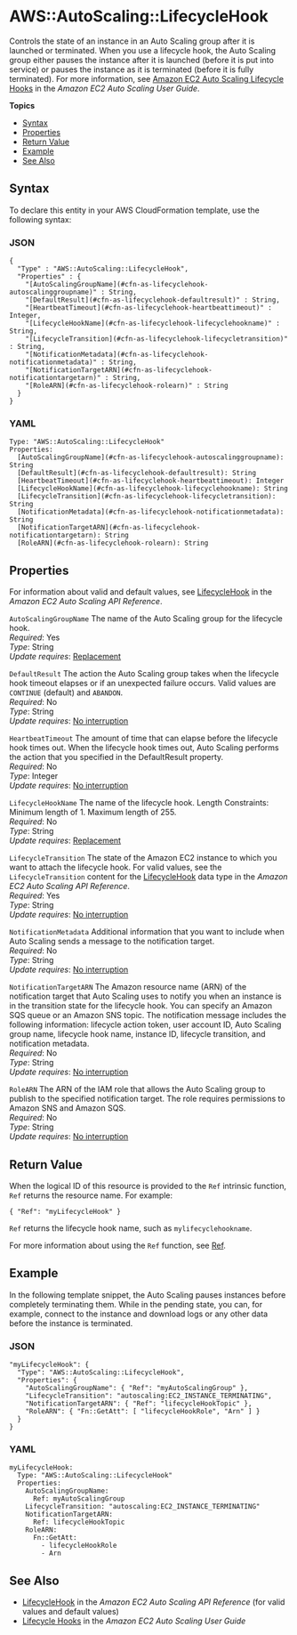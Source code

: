 # AWS::AutoScaling::LifecycleHook<a name="aws-resource-as-lifecyclehook"></a>

Controls the state of an instance in an Auto Scaling group after it is launched or terminated\. When you use a lifecycle hook, the Auto Scaling group either pauses the instance after it is launched \(before it is put into service\) or pauses the instance as it is terminated \(before it is fully terminated\)\. For more information, see [Amazon EC2 Auto Scaling Lifecycle Hooks](http://docs.aws.amazon.com/autoscaling/ec2/userguide/lifecycle-hooks.html) in the *Amazon EC2 Auto Scaling User Guide*\.

**Topics**
+ [Syntax](#aws-resource-autoscaling-lifecyclehook-syntax)
+ [Properties](#w3ab2c21c10d139b9)
+ [Return Value](#w3ab2c21c10d139c11)
+ [Example](#w3ab2c21c10d139c13)
+ [See Also](#aws-resource-autoscaling-lifecyclehook-seealso)

## Syntax<a name="aws-resource-autoscaling-lifecyclehook-syntax"></a>

To declare this entity in your AWS CloudFormation template, use the following syntax:

### JSON<a name="aws-resource-autoscaling-lifecyclehook-syntax.json"></a>

```
{
  "Type" : "AWS::AutoScaling::LifecycleHook",
  "Properties" : {
    "[AutoScalingGroupName](#cfn-as-lifecyclehook-autoscalinggroupname)" : String,
    "[DefaultResult](#cfn-as-lifecyclehook-defaultresult)" : String,
    "[HeartbeatTimeout](#cfn-as-lifecyclehook-heartbeattimeout)" : Integer,
    "[LifecycleHookName](#cfn-as-lifecyclehook-lifecyclehookname)" : String,
    "[LifecycleTransition](#cfn-as-lifecyclehook-lifecycletransition)" : String,
    "[NotificationMetadata](#cfn-as-lifecyclehook-notificationmetadata)" : String,
    "[NotificationTargetARN](#cfn-as-lifecyclehook-notificationtargetarn)" : String,
    "[RoleARN](#cfn-as-lifecyclehook-rolearn)" : String
  }
}
```

### YAML<a name="aws-resource-autoscaling-lifecyclehook-syntax.yaml"></a>

```
Type: "AWS::AutoScaling::LifecycleHook"
Properties:
  [AutoScalingGroupName](#cfn-as-lifecyclehook-autoscalinggroupname): String
  [DefaultResult](#cfn-as-lifecyclehook-defaultresult): String
  [HeartbeatTimeout](#cfn-as-lifecyclehook-heartbeattimeout): Integer
  [LifecycleHookName](#cfn-as-lifecyclehook-lifecyclehookname): String
  [LifecycleTransition](#cfn-as-lifecyclehook-lifecycletransition): String
  [NotificationMetadata](#cfn-as-lifecyclehook-notificationmetadata): String
  [NotificationTargetARN](#cfn-as-lifecyclehook-notificationtargetarn): String
  [RoleARN](#cfn-as-lifecyclehook-rolearn): String
```

## Properties<a name="w3ab2c21c10d139b9"></a>

For information about valid and default values, see [LifecycleHook](http://docs.aws.amazon.com/autoscaling/ec2/APIReference/API_LifecycleHook.html) in the *Amazon EC2 Auto Scaling API Reference*\.

`AutoScalingGroupName`  <a name="cfn-as-lifecyclehook-autoscalinggroupname"></a>
The name of the Auto Scaling group for the lifecycle hook\.  
*Required*: Yes  
*Type*: String  
*Update requires*: [Replacement](using-cfn-updating-stacks-update-behaviors.md#update-replacement)

`DefaultResult`  <a name="cfn-as-lifecyclehook-defaultresult"></a>
The action the Auto Scaling group takes when the lifecycle hook timeout elapses or if an unexpected failure occurs\. Valid values are `CONTINUE` \(default\) and `ABANDON`\.  
*Required*: No  
*Type*: String  
*Update requires*: [No interruption](using-cfn-updating-stacks-update-behaviors.md#update-no-interrupt)

`HeartbeatTimeout`  <a name="cfn-as-lifecyclehook-heartbeattimeout"></a>
The amount of time that can elapse before the lifecycle hook times out\. When the lifecycle hook times out, Auto Scaling performs the action that you specified in the DefaultResult property\.  
*Required*: No  
*Type*: Integer  
*Update requires*: [No interruption](using-cfn-updating-stacks-update-behaviors.md#update-no-interrupt)

`LifecycleHookName`  <a name="cfn-as-lifecyclehook-lifecyclehookname"></a>
The name of the lifecycle hook\. Length Constraints: Minimum length of 1\. Maximum length of 255\.  
*Required*: No  
*Type*: String  
*Update requires*: [Replacement](using-cfn-updating-stacks-update-behaviors.md#update-replacement)

`LifecycleTransition`  <a name="cfn-as-lifecyclehook-lifecycletransition"></a>
The state of the Amazon EC2 instance to which you want to attach the lifecycle hook\. For valid values, see the `LifecycleTransition` content for the [LifecycleHook](http://docs.aws.amazon.com/autoscaling/ec2/APIReference/API_LifecycleHook.html) data type in the *Amazon EC2 Auto Scaling API Reference*\.  
*Required*: Yes  
*Type*: String  
*Update requires*: [No interruption](using-cfn-updating-stacks-update-behaviors.md#update-no-interrupt)

`NotificationMetadata`  <a name="cfn-as-lifecyclehook-notificationmetadata"></a>
Additional information that you want to include when Auto Scaling sends a message to the notification target\.  
*Required*: No  
*Type*: String  
*Update requires*: [No interruption](using-cfn-updating-stacks-update-behaviors.md#update-no-interrupt)

`NotificationTargetARN`  <a name="cfn-as-lifecyclehook-notificationtargetarn"></a>
The Amazon resource name \(ARN\) of the notification target that Auto Scaling uses to notify you when an instance is in the transition state for the lifecycle hook\. You can specify an Amazon SQS queue or an Amazon SNS topic\. The notification message includes the following information: lifecycle action token, user account ID, Auto Scaling group name, lifecycle hook name, instance ID, lifecycle transition, and notification metadata\.  
*Required*: No  
*Type*: String  
*Update requires*: [No interruption](using-cfn-updating-stacks-update-behaviors.md#update-no-interrupt)

`RoleARN`  <a name="cfn-as-lifecyclehook-rolearn"></a>
The ARN of the IAM role that allows the Auto Scaling group to publish to the specified notification target\. The role requires permissions to Amazon SNS and Amazon SQS\.  
*Required*: No  
*Type*: String  
*Update requires*: [No interruption](using-cfn-updating-stacks-update-behaviors.md#update-no-interrupt)

## Return Value<a name="w3ab2c21c10d139c11"></a>

When the logical ID of this resource is provided to the `Ref` intrinsic function, `Ref` returns the resource name\. For example:

```
{ "Ref": "myLifecycleHook" }
```

`Ref` returns the lifecycle hook name, such as `mylifecyclehookname`\.

For more information about using the `Ref` function, see [Ref](intrinsic-function-reference-ref.md)\.

## Example<a name="w3ab2c21c10d139c13"></a>

In the following template snippet, the Auto Scaling pauses instances before completely terminating them\. While in the pending state, you can, for example, connect to the instance and download logs or any other data before the instance is terminated\.

### JSON<a name="aws-resource-autoscaling-lifecyclehook-example.json"></a>

```
"myLifecycleHook": {
  "Type": "AWS::AutoScaling::LifecycleHook",
  "Properties": {
    "AutoScalingGroupName": { "Ref": "myAutoScalingGroup" },
    "LifecycleTransition": "autoscaling:EC2_INSTANCE_TERMINATING",
    "NotificationTargetARN": { "Ref": "lifecycleHookTopic" },
    "RoleARN": { "Fn::GetAtt": [ "lifecycleHookRole", "Arn" ] }
  }
}
```

### YAML<a name="aws-resource-autoscaling-lifecyclehook-example.yaml"></a>

```
myLifecycleHook: 
  Type: "AWS::AutoScaling::LifecycleHook"
  Properties: 
    AutoScalingGroupName: 
      Ref: myAutoScalingGroup
    LifecycleTransition: "autoscaling:EC2_INSTANCE_TERMINATING"
    NotificationTargetARN: 
      Ref: lifecycleHookTopic
    RoleARN: 
      Fn::GetAtt: 
        - lifecycleHookRole
        - Arn
```

## See Also<a name="aws-resource-autoscaling-lifecyclehook-seealso"></a>
+  [LifecycleHook](http://docs.aws.amazon.com/autoscaling/ec2/APIReference/API_LifecycleHook.html) in the *Amazon EC2 Auto Scaling API Reference* \(for valid values and default values\) 
+  [Lifecycle Hooks](http://docs.aws.amazon.com/autoscaling/ec2/userguide/lifecycle-hooks.html) in the *Amazon EC2 Auto Scaling User Guide* 